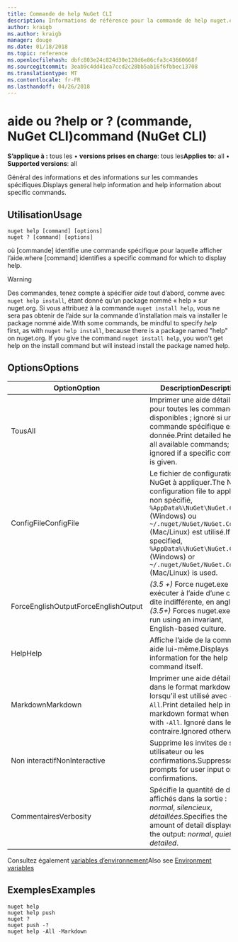 ```yaml
---
title: Commande de help NuGet CLI
description: Informations de référence pour la commande de help nuget.exe
author: kraigb
ms.author: kraigb
manager: douge
ms.date: 01/18/2018
ms.topic: reference
ms.openlocfilehash: dbfc803e24c824d30e128d6e86cfa3c43660668f
ms.sourcegitcommit: 3eab9c4dd41ea7ccd2c28bb5ab16f6fbbec13708
ms.translationtype: MT
ms.contentlocale: fr-FR
ms.lasthandoff: 04/26/2018
---
```

# <a name="help-or--command-nuget-cli"></a><span data-ttu-id="94cd0-103">aide ou ?</span><span class="sxs-lookup"><span data-stu-id="94cd0-103">help or ?</span></span> <span data-ttu-id="94cd0-104">(commande, NuGet CLI)</span><span class="sxs-lookup"><span data-stu-id="94cd0-104">command (NuGet CLI)</span></span>

<span data-ttu-id="94cd0-105">**S’applique à :** tous les &bullet; **versions prises en charge**: tous les</span><span class="sxs-lookup"><span data-stu-id="94cd0-105">**Applies to:** all &bullet; **Supported versions**: all</span></span>

<span data-ttu-id="94cd0-106">Général des informations et des informations sur les commandes spécifiques.</span><span class="sxs-lookup"><span data-stu-id="94cd0-106">Displays general help information and help information about specific commands.</span></span>

## <a name="usage"></a><span data-ttu-id="94cd0-107">Utilisation</span><span class="sxs-lookup"><span data-stu-id="94cd0-107">Usage</span></span>

```cli
nuget help [command] [options]
nuget ? [command] [options]
```

<span data-ttu-id="94cd0-108">où [commande] identifie une commande spécifique pour laquelle afficher l’aide.</span><span class="sxs-lookup"><span data-stu-id="94cd0-108">where [command] identifies a specific command for which to display help.</span></span>

> [!Warning]
> <span data-ttu-id="94cd0-109">Des commandes, tenez compte à spécifier *aide* tout d’abord, comme avec `nuget help install`, étant donné qu’un package nommé « help » sur nuget.org. Si vous attribuez à la commande `nuget install help`, vous ne sera pas obtenir de l’aide sur la commande d’installation mais va installer le package nommé aide.</span><span class="sxs-lookup"><span data-stu-id="94cd0-109">With some commands, be mindful to specify *help* first, as with `nuget help install`, because there is a package named "help" on nuget.org. If you give the command `nuget install help`, you won't get help on the install command but will instead install the package named help.</span></span>

## <a name="options"></a><span data-ttu-id="94cd0-110">Options</span><span class="sxs-lookup"><span data-stu-id="94cd0-110">Options</span></span>

| <span data-ttu-id="94cd0-111">Option</span><span class="sxs-lookup"><span data-stu-id="94cd0-111">Option</span></span> | <span data-ttu-id="94cd0-112">Description</span><span class="sxs-lookup"><span data-stu-id="94cd0-112">Description</span></span> |
| --- | --- |
| <span data-ttu-id="94cd0-113">Tous</span><span class="sxs-lookup"><span data-stu-id="94cd0-113">All</span></span> | <span data-ttu-id="94cd0-114">Imprimer une aide détaillée pour toutes les commandes disponibles ; ignoré si une commande spécifique est donnée.</span><span class="sxs-lookup"><span data-stu-id="94cd0-114">Print detailed help for all available commands; ignored if a specific command is given.</span></span> |
| <span data-ttu-id="94cd0-115">ConfigFile</span><span class="sxs-lookup"><span data-stu-id="94cd0-115">ConfigFile</span></span> | <span data-ttu-id="94cd0-116">Le fichier de configuration NuGet à appliquer.</span><span class="sxs-lookup"><span data-stu-id="94cd0-116">The NuGet configuration file to apply.</span></span> <span data-ttu-id="94cd0-117">Si non spécifié, `%AppData%\NuGet\NuGet.Config` (Windows) ou `~/.nuget/NuGet/NuGet.Config` (Mac/Linux) est utilisé.</span><span class="sxs-lookup"><span data-stu-id="94cd0-117">If not specified, `%AppData%\NuGet\NuGet.Config` (Windows) or `~/.nuget/NuGet/NuGet.Config` (Mac/Linux) is used.</span></span>|
| <span data-ttu-id="94cd0-118">ForceEnglishOutput</span><span class="sxs-lookup"><span data-stu-id="94cd0-118">ForceEnglishOutput</span></span> | <span data-ttu-id="94cd0-119">*(3.5 +)*  Force nuget.exe pour exécuter à l’aide d’une culture dite indifférente, en anglais.</span><span class="sxs-lookup"><span data-stu-id="94cd0-119">*(3.5+)* Forces nuget.exe to run using an invariant, English-based culture.</span></span> |
| <span data-ttu-id="94cd0-120">Help</span><span class="sxs-lookup"><span data-stu-id="94cd0-120">Help</span></span> | <span data-ttu-id="94cd0-121">Affiche l’aide de la commande aide lui-même.</span><span class="sxs-lookup"><span data-stu-id="94cd0-121">Displays help information for the help command itself.</span></span> |
| <span data-ttu-id="94cd0-122">Markdown</span><span class="sxs-lookup"><span data-stu-id="94cd0-122">Markdown</span></span> | <span data-ttu-id="94cd0-123">Imprimer une aide détaillée dans le format markdown lorsqu’il est utilisé avec `-All`.</span><span class="sxs-lookup"><span data-stu-id="94cd0-123">Print detailed help in markdown format when used with `-All`.</span></span> <span data-ttu-id="94cd0-124">Ignoré dans le cas contraire.</span><span class="sxs-lookup"><span data-stu-id="94cd0-124">Ignored otherwise.</span></span> |
| <span data-ttu-id="94cd0-125">Non interactif</span><span class="sxs-lookup"><span data-stu-id="94cd0-125">NonInteractive</span></span> | <span data-ttu-id="94cd0-126">Supprime les invites de saisie utilisateur ou les confirmations.</span><span class="sxs-lookup"><span data-stu-id="94cd0-126">Suppresses prompts for user input or confirmations.</span></span> |
| <span data-ttu-id="94cd0-127">Commentaires</span><span class="sxs-lookup"><span data-stu-id="94cd0-127">Verbosity</span></span> | <span data-ttu-id="94cd0-128">Spécifie la quantité de détails affichés dans la sortie : *normal*, *silencieux*, *détaillées*.</span><span class="sxs-lookup"><span data-stu-id="94cd0-128">Specifies the amount of detail displayed in the output: *normal*, *quiet*, *detailed*.</span></span> |

<span data-ttu-id="94cd0-129">Consultez également [variables d’environnement](cli-ref-environment-variables.md)</span><span class="sxs-lookup"><span data-stu-id="94cd0-129">Also see [Environment variables](cli-ref-environment-variables.md)</span></span>

## <a name="examples"></a><span data-ttu-id="94cd0-130">Exemples</span><span class="sxs-lookup"><span data-stu-id="94cd0-130">Examples</span></span>

```cli
nuget help
nuget help push
nuget ?
nuget push -?
nuget help -All -Markdown
```
